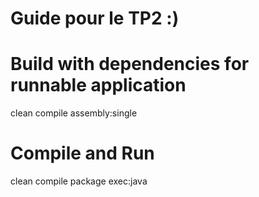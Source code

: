 # Guide pour le TP2 :)

# Build with dependencies for runnable application

clean compile assembly:single

# Compile and Run

clean compile package exec:java

